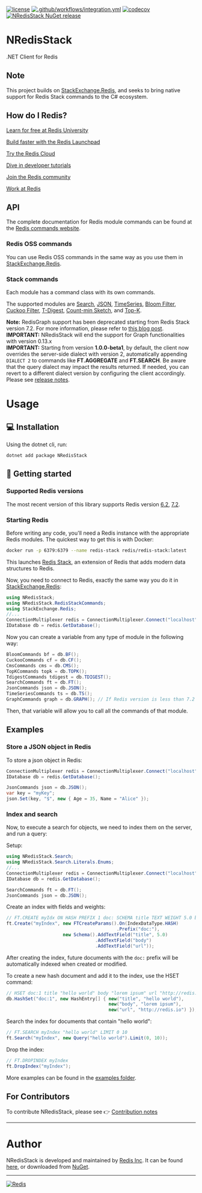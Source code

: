 [![license](https://img.shields.io/github/license/redis/NRedisStack.svg)](https://raw.githubusercontent.com/redis/NRedisStack/master/LICENSE)
[![.github/workflows/integration.yml](https://github.com/redis/NRedisStack/actions/workflows/integration.yml/badge.svg)](https://github.com/redis/NRedisStack/actions/workflows/integration.yml)
[![codecov](https://codecov.io/gh/redis/NRedisStack/branch/master/graph/badge.svg?token=4B0KCNK12D)](https://codecov.io/gh/redis/NRedisStack)
[![NRedisStack NuGet release](https://img.shields.io/nuget/v/NRedisStack.svg?label=nuget&logo=nuget)](https://www.nuget.org/packages/NRedisStack)


# NRedisStack

.NET Client for Redis

## Note

This project builds on [StackExchange.Redis](https://github.com/StackExchange/StackExchange.Redis), and seeks to bring native support for Redis Stack commands to the C# ecosystem.

## How do I Redis?

[Learn for free at Redis University](https://university.redis.com/)

[Build faster with the Redis Launchpad](https://launchpad.redis.com/)

[Try the Redis Cloud](https://redis.com/try-free/)

[Dive in developer tutorials](https://developer.redis.com/)

[Join the Redis community](https://redis.com/community/)

[Work at Redis](https://redis.com/company/careers/jobs/)

## API

The complete documentation for Redis  module commands can be found at the [Redis commands website](https://redis.io/commands/).

### Redis OSS commands

You can use Redis OSS commands in the same way as you use them in [StackExchange.Redis](https://github.com/StackExchange/StackExchange.Redis).

### Stack commands

Each module has a command class with its own commands.

The supported modules are [Search](https://redis.io/commands/?group=search), [JSON](https://redis.io/commands/?group=json), [TimeSeries](https://redis.io/commands/?group=timeseries), [Bloom Filter](https://redis.io/commands/?group=bf), [Cuckoo Filter](https://redis.io/commands/?group=cf), [T-Digest](https://redis.io/commands/?group=tdigest), [Count-min Sketch](https://redis.io/commands/?group=cms), and [Top-K](https://redis.io/commands/?group=topk).

**Note:** RedisGraph support has been deprecated starting from Redis Stack version 7.2. For more information, please refer to [this blog post](https://redis.com/blog/redisgraph-eol/).<br>
**IMPORTANT:** NRedisStack will end the support for Graph functionalities with version 0.13.x<br>
**IMPORTANT:** Starting from version **1.0.0-beta1**, by default, the client now overrides the server-side dialect with version 2, automatically appending `DIALECT 2` to commands like **FT.AGGREGATE** and **FT.SEARCH**. Be aware that the query dialect may impact the results returned. If needed, you can revert to a different dialect version by configuring the client accordingly. Please see [release notes](https://github.com/redis/NRedisStack/releases/tag/v1.0.0-beta1).

# Usage

## 💻 Installation

Using the dotnet cli, run:

```text
dotnet add package NRedisStack
```

## 🏁 Getting started

### Supported Redis versions

The most recent version of this library supports Redis version [6.2](https://github.com/redis/redis/blob/6.2/00-RELEASENOTES), [7.2](https://github.com/redis/redis/blob/7.2/00-RELEASENOTES).

### Starting Redis

Before writing any code, you'll need a Redis instance with the appropriate Redis modules. The quickest way to get this is with Docker:

```sh
docker run -p 6379:6379 --name redis-stack redis/redis-stack:latest
```

This launches [Redis Stack](https://redis.io/docs/stack/), an extension of Redis that adds modern data structures to Redis.

Now, you need to connect to Redis, exactly the same way you do it in [StackExchange.Redis](https://github.com/StackExchange/StackExchange.Redis):
```csharp
using NRedisStack;
using NRedisStack.RedisStackCommands;
using StackExchange.Redis;
//...
ConnectionMultiplexer redis = ConnectionMultiplexer.Connect("localhost");
IDatabase db = redis.GetDatabase();
```
Now you can create a variable from any type of module in the following way:
```csharp
BloomCommands bf = db.BF();
CuckooCommands cf = db.CF();
CmsCommands cms = db.CMS();
TopKCommands topk = db.TOPK();
TdigestCommands tdigest = db.TDIGEST();
SearchCommands ft = db.FT();
JsonCommands json = db.JSON();
TimeSeriesCommands ts = db.TS();
GraphCommands graph = db.GRAPH(); // If Redis version is less than 7.2 and NRedisStack version is less than 0.13.x
```
Then, that variable will allow you to call all the commands of that module.

## Examples

### Store a JSON object in Redis

To store a json object in Redis:

```csharp
ConnectionMultiplexer redis = ConnectionMultiplexer.Connect("localhost");
IDatabase db = redis.GetDatabase();

JsonCommands json = db.JSON();
var key = "myKey";
json.Set(key, "$", new { Age = 35, Name = "Alice" });
```

### Index and search
Now, to execute a search  for objects, we need to index them on the server, and run a query:

Setup:

```csharp
using NRedisStack.Search;
using NRedisStack.Search.Literals.Enums;
//...
ConnectionMultiplexer redis = ConnectionMultiplexer.Connect("localhost");
IDatabase db = redis.GetDatabase();

SearchCommands ft = db.FT();
JsonCommands json = db.JSON();
```

Create an index with fields and weights:
```csharp
// FT.CREATE myIdx ON HASH PREFIX 1 doc: SCHEMA title TEXT WEIGHT 5.0 body TEXT url TEXT
ft.Create("myIndex", new FTCreateParams().On(IndexDataType.HASH)
                                         .Prefix("doc:"),
                     new Schema().AddTextField("title", 5.0)
                                 .AddTextField("body")
                                 .AddTextField("url"));
```

After creating the index, future documents with the ```doc:``` prefix will be automatically indexed when created or modified.

To create a new hash document and add it to the index, use the HSET command:
```csharp
// HSET doc:1 title "hello world" body "lorem ipsum" url "http://redis.io"
db.HashSet("doc:1", new HashEntry[] { new("title", "hello world"),
                                      new("body", "lorem ipsum"),
                                      new("url", "http://redis.io") });
```
Search the index for documents that contain "hello world":
```csharp
// FT.SEARCH myIndex "hello world" LIMIT 0 10
ft.Search("myIndex", new Query("hello world").Limit(0, 10));
```
Drop the index:
```csharp
// FT.DROPINDEX myIndex
ft.DropIndex("myIndex");
```

More examples can be found in the [examples folder](Examples).

## For Contributors
To contribute NRedisStack, please see :point_right: [Contribution notes](CONTRIBUTING.md)

------

# Author

NRedisStack is developed and maintained by [Redis Inc](https://redis.com). It can be found [here](
https://github.com/redis/NRedisStack), or downloaded from [NuGet](https://www.nuget.org/packages/NRedisStack).

---

[![Redis](./docs/logo-redis.png)](https://www.redis.com)
